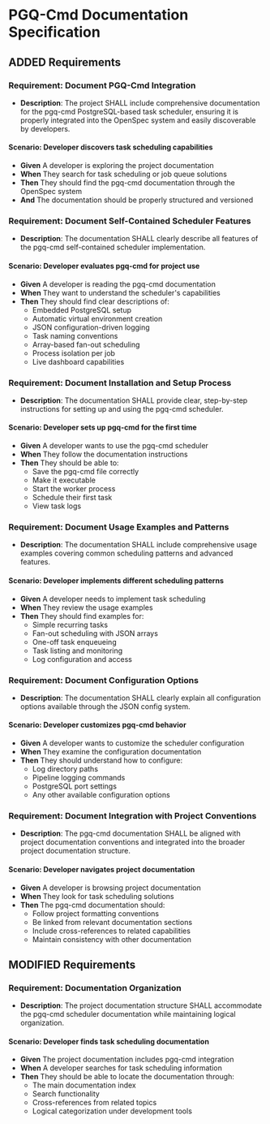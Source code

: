 # PGQ-Cmd Documentation Specification

## ADDED Requirements

### Requirement: Document PGQ-Cmd Integration
- **Description**: The project SHALL include comprehensive documentation for the pgq-cmd PostgreSQL-based task scheduler, ensuring it is properly integrated into the OpenSpec system and easily discoverable by developers.

#### Scenario: Developer discovers task scheduling capabilities
- **Given** A developer is exploring the project documentation
- **When** They search for task scheduling or job queue solutions
- **Then** They should find the pgq-cmd documentation through the OpenSpec system
- **And** The documentation should be properly structured and versioned

### Requirement: Document Self-Contained Scheduler Features
- **Description**: The documentation SHALL clearly describe all features of the pgq-cmd self-contained scheduler implementation.

#### Scenario: Developer evaluates pgq-cmd for project use
- **Given** A developer is reading the pgq-cmd documentation
- **When** They want to understand the scheduler's capabilities
- **Then** They should find clear descriptions of:
  - Embedded PostgreSQL setup
  - Automatic virtual environment creation
  - JSON configuration-driven logging
  - Task naming conventions
  - Array-based fan-out scheduling
  - Process isolation per job
  - Live dashboard capabilities

### Requirement: Document Installation and Setup Process
- **Description**: The documentation SHALL provide clear, step-by-step instructions for setting up and using the pgq-cmd scheduler.

#### Scenario: Developer sets up pgq-cmd for the first time
- **Given** A developer wants to use the pgq-cmd scheduler
- **When** They follow the documentation instructions
- **Then** They should be able to:
  - Save the pgq-cmd file correctly
  - Make it executable
  - Start the worker process
  - Schedule their first task
  - View task logs

### Requirement: Document Usage Examples and Patterns
- **Description**: The documentation SHALL include comprehensive usage examples covering common scheduling patterns and advanced features.

#### Scenario: Developer implements different scheduling patterns
- **Given** A developer needs to implement task scheduling
- **When** They review the usage examples
- **Then** They should find examples for:
  - Simple recurring tasks
  - Fan-out scheduling with JSON arrays
  - One-off task enqueueing
  - Task listing and monitoring
  - Log configuration and access

### Requirement: Document Configuration Options
- **Description**: The documentation SHALL clearly explain all configuration options available through the JSON config system.

#### Scenario: Developer customizes pgq-cmd behavior
- **Given** A developer wants to customize the scheduler configuration
- **When** They examine the configuration documentation
- **Then** They should understand how to configure:
  - Log directory paths
  - Pipeline logging commands
  - PostgreSQL port settings
  - Any other available configuration options

### Requirement: Document Integration with Project Conventions
- **Description**: The pgq-cmd documentation SHALL be aligned with project documentation conventions and integrated into the broader project documentation structure.

#### Scenario: Developer navigates project documentation
- **Given** A developer is browsing project documentation
- **When** They look for task scheduling solutions
- **Then** The pgq-cmd documentation should:
  - Follow project formatting conventions
  - Be linked from relevant documentation sections
  - Include cross-references to related capabilities
  - Maintain consistency with other documentation

## MODIFIED Requirements

### Requirement: Documentation Organization
- **Description**: The project documentation structure SHALL accommodate the pgq-cmd scheduler documentation while maintaining logical organization.

#### Scenario: Developer finds task scheduling documentation
- **Given** The project documentation includes pgq-cmd integration
- **When** A developer searches for task scheduling information
- **Then** They should be able to locate the documentation through:
  - The main documentation index
  - Search functionality
  - Cross-references from related topics
  - Logical categorization under development tools